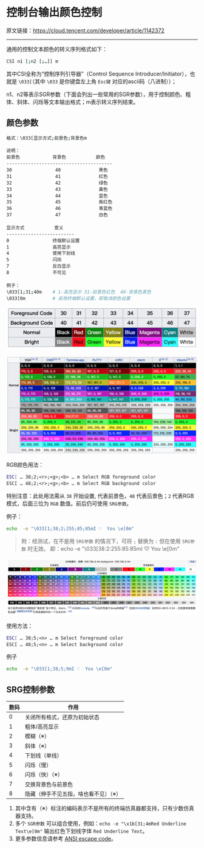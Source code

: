 # 控制台输出颜色控制

原文链接：<https://cloud.tencent.com/developer/article/1142372>

---

通用的控制文本颜色的转义序列格式如下：

``` bash
CSI n1 [;n2 [;…]] m
```

其中CSI全称为“控制序列引导器”（Control Sequence Introducer/Initiator），也就是 `\033[`（其中 `\033` 是你键盘左上角 `Esc键` 对应的ascii码（八进制））；

n1、n2等表示SGR参数（下面会列出一些常用的SGR参数），用于控制颜色、粗体、斜体、闪烁等文本输出格式；m表示转义序列结束。

## 颜色参数

``` bash
格式：\033[显示方式;前景色;背景色m

说明：
前景色            背景色           颜色
---------------------------------------
30                40              黑色
31                41              红色
32                42              绿色
33                43              黃色
34                44              蓝色
35                45              紫红色
36                46              青蓝色
37                47              白色

显示方式           意义
-------------------------
0                终端默认设置
1                高亮显示
4                使用下划线
5                闪烁
7                反白显示
8                不可见

例子：
\033[1;31;40m    # 1-高亮显示 31-前景色红色  40-背景色黑色
\033[0m          # 采用终端默认设置，即取消颜色设置
```

![常用颜色](../../_media/pics/tpetc/colorful_console_1.png)

![RGB颜色](../../_media/pics/tpetc/colorful_console_2.png)

RGB颜色用法：

``` bash
ESC[ … 38;2;<r>;<g>;<b> … m Select RGB foreground color
ESC[ … 48;2;<r>;<g>;<b> … m Select RGB background color
```
特别注意：此处用法需从 `38` 开始设置, 代表前景色，`48` 代表后景色；`2` 代表RGB模式，后面三位为 `RGB` 数值。前后仍可使用 `SRG参数`。

例子：

``` bash
echo  -e "\033[1;38;2;255;85;85mI ♡  You \e[0m"
```

> 附：经测试，在不是用 `SRG参数` 的情况下，可将 `;` 替换为 `:` 但在使用 `SRG参数` 时无效。 即：echo  -e "\033[38:2:255:85:85mI ♡  You \e[0m"

![256色模式](../../_media/pics/tpetc/colorful_console_3.png)

使用方法：

``` bash
ESC[ … 38;5;<n> … m Select foreground color
ESC[ … 48;5;<n> … m Select background color
```

例子

``` bash
echo  -e "\033[1;38;5;9mI ♡  You \e[0m"
```

## SRG控制参数

|数码|作用|
|-|-|
| 0  |   关闭所有格式，还原为初始状态 |
| 1  |    粗体/高亮显示    |
| 2  |     模糊（※）  |
| 3  |     斜体（※）  |
| 4  |     下划线（单线）  |
| 5  |     闪烁（慢）  |
| 6  |     闪烁（快）（※） |
| 7  |     交换背景色与前景色  |
| 8  |     隐藏（伸手不见五指，啥也看不见）（※）|

1. 其中含有（※）标注的编码表示不是所有的终端仿真器都支持，只有少数仿真器支持。
2. 多个 `SGR参数` 可以组合使用，例如：`echo -e "\x1b[31;4mRed Underline Text\e[0m"` 输出红色下划线字体 `Red Underline Text`。
3. 更多参数信息请参考 [ANSI escape code](https://en.wikipedia.org/wiki/ANSI_escape_code)。